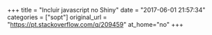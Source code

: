 +++
title = "Incluir javascript no Shiny"
date = "2017-06-01 21:57:34"
categories = ["sopt"]
original_url = "https://pt.stackoverflow.com/q/209459"
at_home="no"
+++

